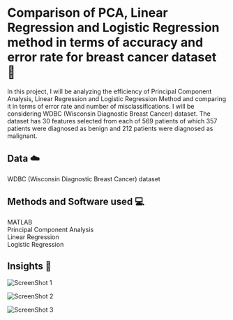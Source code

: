 # Comparison of PCA, Linear Regression and Logistic Regression method in terms of accuracy and error rate for breast cancer dataset :metal:

In this project, I will be analyzing the efficiency of Principal Component Analysis, Linear Regression and Logistic Regression Method and comparing it in terms of error rate and number of misclassifications. I will be considering WDBC (Wisconsin Diagnostic Breast Cancer) dataset. The dataset has 30 features selected from each of 569 patients of which 357 patients were diagnosed as benign and 212 patients were diagnosed as malignant.


## Data :cloud:
WDBC (Wisconsin Diagnostic Breast Cancer) dataset


## Methods and Software used :computer:
MATLAB <br>
Principal Component Analysis <br>
Linear Regression <br>
Logistic Regression

## Insights :pencil:

![ScreenShot 1](ZReadme_img/output_PCA.png)

![ScreenShot 2](ZReadme_img/output_Linear_Regression.png)

![ScreenShot 3](ZReadme_img/output_logistic_regression.png)



